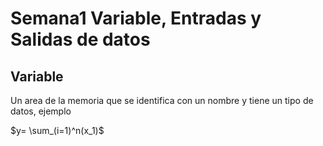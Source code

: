 # Semana1 Variable, Entradas y Salidas de datos

## Variable

Un area de la memoria que se identifica con un nombre y tiene un tipo de datos, ejemplo

$y= \sum_(i=1)^n(x_1)$

